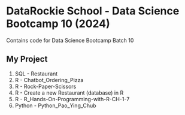 # DataRockie School - Data Science Bootcamp 10 (2024)
Contains code for Data Science Bootcamp Batch 10

## My Project
1. SQL - Restaurant
2. R - Chatbot_Ordering_Pizza
3. R - Rock-Paper-Scissors
4. R - Create a new Restaurant (database) in R
5. R - R_Hands-On-Programming-with-R-CH-1-7
6. Python -  Python_Pao_Ying_Chub
   
